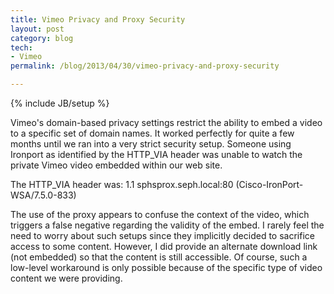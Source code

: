 ```yaml
---
title: Vimeo Privacy and Proxy Security
layout: post
category: blog
tech:
- Vimeo
permalink: /blog/2013/04/30/vimeo-privacy-and-proxy-security

---
```

{% include JB/setup %}
<div id="node-279" class="node node-blog node-promoted">
  <div class="content clearfix">
    <div class="field field-name-body field-type-text-with-summary field-label-hidden"><div class="field-items"><div class="field-item even"><p>Vimeo's domain-based privacy settings restrict the ability to embed a video to a specific set of domain names. It worked perfectly for quite a few months until we ran into a very strict security setup. Someone using Ironport as identified by the HTTP_VIA header was unable to watch the private Vimeo video embedded within our web site.</p>
<!--break-->
<p>The HTTP_VIA header was: 1.1 sphsprox.seph.local:80 (Cisco-IronPort-WSA/7.5.0-833)</p>
<p>The use of the proxy appears to confuse the context of the video, which triggers a false negative regarding the validity of the embed. I rarely feel the need to worry about such setups since they implicitly decided to sacrifice access to some content. However, I did provide an alternate download link (not embedded) so that the content is still accessible. Of course, such a low-level workaround is only possible because of the specific type of video content we were providing.</p>
</div></div></div>  </div>
</div>
